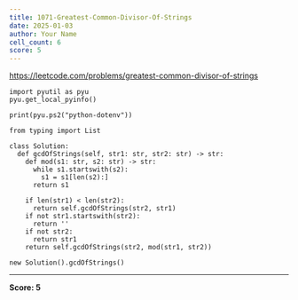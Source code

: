 ```yaml
---
title: 1071-Greatest-Common-Divisor-Of-Strings
date: 2025-01-03
author: Your Name
cell_count: 6
score: 5
---
```


https://leetcode.com/problems/greatest-common-divisor-of-strings


```
import pyutil as pyu
pyu.get_local_pyinfo()
```


```
print(pyu.ps2("python-dotenv"))
```


```
from typing import List
```


```
class Solution:
  def gcdOfStrings(self, str1: str, str2: str) -> str:
    def mod(s1: str, s2: str) -> str:
      while s1.startswith(s2):
        s1 = s1[len(s2):]
      return s1

    if len(str1) < len(str2):
      return self.gcdOfStrings(str2, str1)
    if not str1.startswith(str2):
      return ''
    if not str2:
      return str1
    return self.gcdOfStrings(str2, mod(str1, str2))
```


```
new Solution().gcdOfStrings()
```


---
**Score: 5**